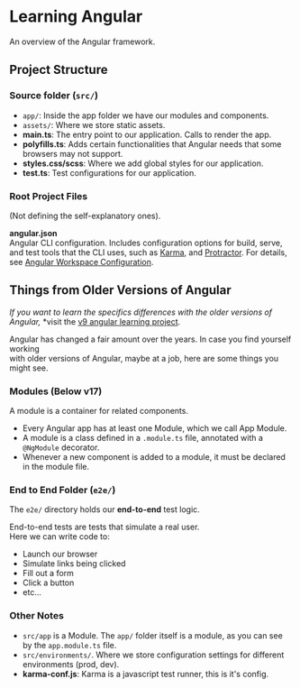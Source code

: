 # Learning Angular

An overview of the Angular framework.

## Project Structure

### Source folder (`src/`)

- `app/`: Inside the app folder we have our modules and components.
- `assets/`: Where we store static assets.
- **main.ts**: The entry point to our application. Calls to render the app.
- **polyfills.ts**: Adds certain functionalities that Angular needs that some browsers may not support.
- **styles.css/scss**: Where we add global styles for our application.
- **test.ts**: Test configurations for our application.

### Root Project Files

(Not defining the self-explanatory ones).

**angular.json**\
Angular CLI configuration. Includes configuration options for build, serve, and test tools that the CLI uses, such as [Karma](https://karma-runner.github.io/latest/index.html), and [Protractor](https://www.protractortest.org/#/). For details, see [Angular Workspace Configuration](https://angular.io/guide/workspace-config).

## Things from Older Versions of Angular

_If you want to learn the specifics differences with the older versions of Angular,_
\*visit the [v9 angular learning project](https://github.com/NaspoDev/Learning-Projects-VsCode/tree/main/WebDev_Learning/Angular_Learning/old-angular-learning-v9).

Angular has changed a fair amount over the years. In case you find yourself working\
with older versions of Angular, maybe at a job, here are some things you might see.

### Modules (Below v17)

A module is a container for related components.

- Every Angular app has at least one Module, which we call App Module.
- A module is a class defined in a `.module.ts` file, annotated with a `@NgModule` decorator.
- Whenever a new component is added to a module, it must be declared in the module file.

### End to End Folder (`e2e/`)

The `e2e/` directory holds our **end-to-end** test logic.

End-to-end tests are tests that simulate a real user.\
Here we can write code to:

- Launch our browser
- Simulate links being clicked
- Fill out a form
- Click a button
- etc...

### Other Notes

- `src/app` is a Module. The `app/` folder itself is a module, as you can see by the `app.module.ts` file.
- `src/environments/`. Where we store configuration settings for different environments (prod, dev).
- **karma-conf.js**: Karma is a javascript test runner, this is it's config.

